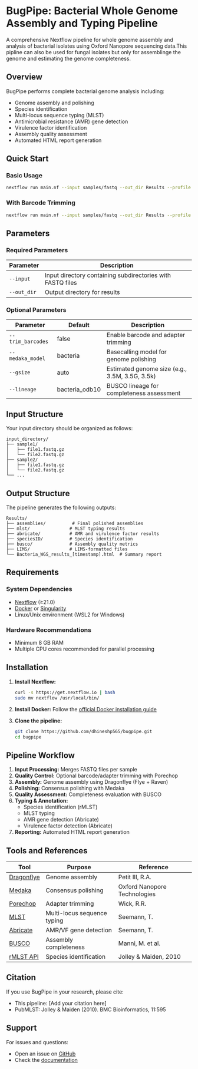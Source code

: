 # BugPipe: Bacterial Whole Genome Assembly and Typing Pipeline

A comprehensive Nextflow pipeline for whole genome assembly and analysis of bacterial isolates using Oxford Nanopore sequencing data.This pipline can also be used for fungal isolates but only for assemblinge the genome and estimating the genome completeness.

## Overview

BugPipe performs complete bacterial genome analysis including:
- Genome assembly and polishing
- Species identification
- Multi-locus sequence typing (MLST)
- Antimicrobial resistance (AMR) gene detection
- Virulence factor identification
- Assembly quality assessment
- Automated HTML report generation

## Quick Start

### Basic Usage
```bash
nextflow run main.nf --input samples/fastq --out_dir Results --profile docker
```

### With Barcode Trimming
```bash
nextflow run main.nf --input samples/fastq --out_dir Results --profile docker --trim_barcodes
```

## Parameters

### Required Parameters
| Parameter | Description |
|-----------|-------------|
| `--input` | Input directory containing subdirectories with FASTQ files |
| `--out_dir` | Output directory for results |

### Optional Parameters
| Parameter | Default | Description |
|-----------|---------|-------------|
| `--trim_barcodes` | false | Enable barcode and adapter trimming |
| `--medaka_model` | bacteria | Basecalling model for genome polishing |
| `--gsize` | auto | Estimated genome size (e.g., 3.5M, 3.5G, 3.5k) |
| `--lineage` | bacteria_odb10 | BUSCO lineage for completeness assessment |

## Input Structure

Your input directory should be organized as follows:
```
input_directory/
├── sample1/
│   ├── file1.fastq.gz
│   └── file2.fastq.gz
├── sample2/
│   ├── file1.fastq.gz
│   └── file2.fastq.gz
└── ...
```

## Output Structure

The pipeline generates the following outputs:
```
Results/
├── assemblies/          # Final polished assemblies
├── mlst/               # MLST typing results
├── abricate/           # AMR and virulence factor results
├── speciesID/          # Species identification
├── busco/              # Assembly quality metrics
├── LIMS/               # LIMS-formatted files
└── Bacteria_WGS_results_[timestamp].html  # Summary report
```

## Requirements

### System Dependencies
- [Nextflow](https://www.nextflow.io/) (≥21.0)
- [Docker](https://www.docker.com/) or [Singularity](https://sylabs.io/singularity/)
- Linux/Unix environment (WSL2 for Windows)

### Hardware Recommendations
- Minimum 8 GB RAM
- Multiple CPU cores recommended for parallel processing

## Installation

1. **Install Nextflow:**
   ```bash
   curl -s https://get.nextflow.io | bash
   sudo mv nextflow /usr/local/bin/
   ```

2. **Install Docker:**
   Follow the [official Docker installation guide](https://docs.docker.com/get-docker/)

3. **Clone the pipeline:**
   ```bash
   git clone https://github.com/dhineshp565/bugpipe.git
   cd bugpipe
   ```

## Pipeline Workflow

1. **Input Processing:** Merges FASTQ files per sample
2. **Quality Control:** Optional barcode/adapter trimming with Porechop
3. **Assembly:** Genome assembly using Dragonflye (Flye + Raven)
4. **Polishing:** Consensus polishing with Medaka
5. **Quality Assessment:** Completeness evaluation with BUSCO
6. **Typing & Annotation:**
   - Species identification (rMLST)
   - MLST typing
   - AMR gene detection (Abricate)
   - Virulence factor detection (Abricate)
7. **Reporting:** Automated HTML report generation

## Tools and References

| Tool | Purpose | Reference |
|------|---------|-----------|
| [Dragonflye](https://github.com/rpetit3/dragonflye) | Genome assembly | Petit III, R.A. |
| [Medaka](https://github.com/nanoporetech/medaka) | Consensus polishing | Oxford Nanopore Technologies |
| [Porechop](https://github.com/rrwick/Porechop) | Adapter trimming | Wick, R.R. |
| [MLST](https://github.com/tseemann/mlst) | Multi-locus sequence typing | Seemann, T. |
| [Abricate](https://github.com/tseemann/abricate) | AMR/VF gene detection | Seemann, T. |
| [BUSCO](https://busco.ezlab.org/) | Assembly completeness | Manni, M. et al. |
| [rMLST API](https://pubmlst.org/species-id) | Species identification | Jolley & Maiden, 2010 |

## Citation

If you use BugPipe in your research, please cite:
- This pipeline: [Add your citation here]
- PubMLST: Jolley & Maiden (2010). BMC Bioinformatics, 11:595

## Support

For issues and questions:
- Open an issue on [GitHub](https://github.com/dhineshp565/bugpipe/issues)
- Check the [documentation](link-to-docs)

